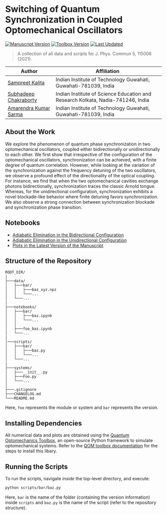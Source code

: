 # Switching of Quantum Synchronization in Coupled Optomechanical Oscillators

[![Manuscript Version](https://img.shields.io/badge/manuscript-v3.0-red?style=for-the-badge)](https://doi.org/10.1088/2399-6528/ac3204)
[![Toolbox Version](https://img.shields.io/badge/qom-v1.0.1-red?style=for-the-badge)](https://sampreet.github.io/qom-docs/v1.0.1)
[![Last Updated](https://img.shields.io/github/last-commit/sampreet/sync_bi_uni?style=for-the-badge)](https://github.com/sampreet/sync_bi_uni/blob/master/CHANGELOG.md)

> A collection of all data and scripts for J. Phys. Commun 5, 115006 (2021).

Author | Affiliation
------------ | -------------
[Sampreet Kalita](https://www.iitg.ac.in/stud/sampreet/) | Indian Institute of Technology Guwahati, Guwahati-781039, India
[Subhadeep Chakraborty](https://scholar.google.co.in/citations?user=o5n-rDUAAAAJ&hl=en) | Indian Institute of Science Education and Research Kolkata, Nadia-741246, India
[Amarendra Kumar Sarma](https://www.iitg.ac.in/aksarma/) | Indian Institute of Technology Guwahati, Guwahati-781039, India

## About the Work

We explore the phenomenon of quantum phase synchronization in two optomechanical oscillators, coupled either bidirectionally or unidirectionally to each other.
We first show that irrespective of the configuration of the optomechanical oscillators, synchronization can be achieved, with a finite degree of quantum correlation.
However, while looking at the variation of the synchronization against the frequency detuning of the two oscillators, we observe a profound effect of the directionality of the optical coupling.
For instance, we find that when the two optomechanical cavities exchange photons bidirectionally, synchronization traces the classic Arnold tongue.
Whereas, for the unidirectional configuration, synchronization exhibits a novel blockade-like behavior where finite detuning favors synchronization.
We also observe a strong connection between synchronization blockade and
synchronization phase transition.

## Notebooks

* [Adiabatic Elimination in the Bidirectional Configuration](notebooks/bidirectional_adiabatic_elimination.ipynb)
* [Adiabatic Elimination in the Unidirectional Configuration](notebooks/unidirectional_adiabatic_elimination.ipynb)
* [Plots in the Latest Version of the Manuscript](notebooks/v3.0_qom-v1.0.0/plots.ipynb)

## Structure of the Repository

```
ROOT_DIR/
|
├───data/
│   ├───bar/
│   │   ├───baz_xyz.npz
│   │   └───...
│   └───...
|
├───notebooks/
│   ├───bar/
│   │   ├───baz.ipynb
│   │   └───...
│   │
│   ├───foo_baz.ipynb
│   └───...
|
│───scripts/
│   ├───bar/
│   │   ├───baz.py
│   │   └───...
│   └───...
|
├───systems/
│   ├───__init__.py
│   ├───Foo.py
│   └───...
│
├───.gitignore
├───CHANGELOG.md
└───README.md
```

Here, `foo` represents the module or system and `bar` represents the version.

## Installing Dependencies

All numerical data and plots are obtained using the [Quantum Optomechanics Toolbox](https://github.com/sampreet/qom), an open-source Python framework to simulate optomechanical systems.
Refer to the [QOM toolbox documentation](https://sampreet.github.io/qom-docs/v1.0.1) for the steps to install this libary.

## Running the Scripts

To run the scripts, navigate *inside* the top-level directory, and execute:

```bash
python scripts/bar/baz.py
```

Here, `bar` is the name of the folder (containing the version information) inside `scripts` and `baz.py` is the name of the script (refer to the repository structure).